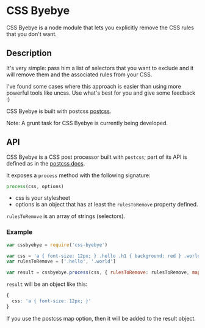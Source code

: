 CSS Byebye
===========

CSS Byebye is a node module that lets you explicitly remove the CSS rules that you don't want.


Description
------------

It's very simple: pass him a list of selectors that you want to exclude and it will remove them and the associated rules from your CSS.

I've found some cases where this approach is easier than using more powerful tools like uncss.
Use what's best for you and give some feedback :)

CSS Byebye is built with postcss [postcss](https://github.com/postcss/postcss).

Note: A grunt task for CSS Byebye is currently being developed.


API
-----

CSS Byebye is a CSS post processor built with `postcss`; part of its API is defined as in the [postcss docs](https://github.com/postcss/postcss).

It exposes a `process` method with the following signature:

```js
process(css, options)
```

* css is your stylesheet
* options is an object that has at least the `rulesToRemove` property defined.

`rulesToRemove` is an array of strings (selectors).



### Example ###

```js
var cssbyebye = require('css-byebye')

var css = 'a { font-size: 12px; } .hello .h1 { background: red } .world { color: blue }'
var rulesToRemove = ['.hello', '.world']

var result = cssbyebye.process(css, { rulesToRemove: rulesToRemove, map: false })
```

`result` will be an object like this:

```css
{
  css: 'a { font-size: 12px; }'
}
```

If you use the postcss map option, then it will be added to the result object.

